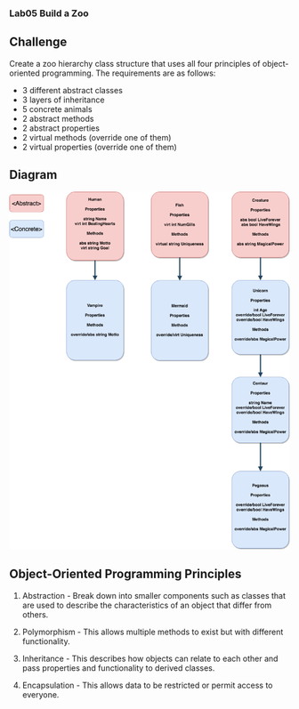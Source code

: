 ### Lab05 Build a Zoo

## Challenge
Create a zoo hierarchy class structure that uses all four principles of object-oriented programming. The requirements are as follows:
- 3 different abstract classes
- 3 layers of inheritance
- 5 concrete animals
- 2 abstract methods
- 2 abstract properties
- 2 virtual methods (override one of them)
- 2 virtual properties (override one of them)

## Diagram
![Zoo Diagram](assets/zoo.png)

## Object-Oriented Programming Principles
1. Abstraction - Break down into smaller components such as classes that are used to describe the characteristics of an object that differ from others.

2. Polymorphism - This allows multiple methods to exist but with different functionality.

3. Inheritance - This describes how objects can relate to each other and pass properties and functionality to derived classes.

4. Encapsulation - This allows data to be restricted or permit access to everyone.